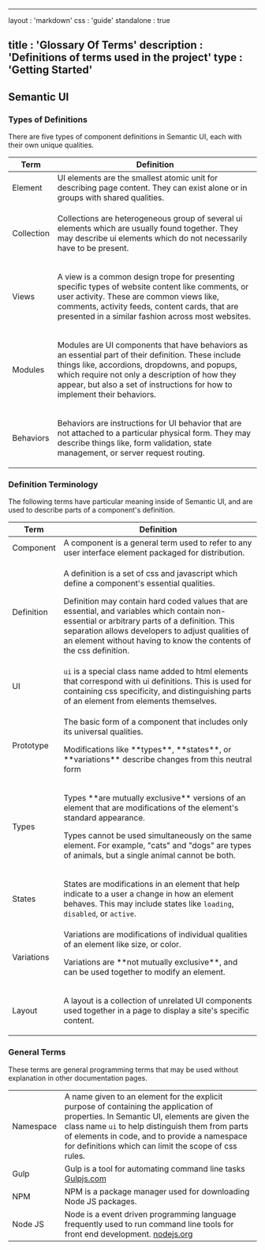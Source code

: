   ---
layout      : 'markdown'
css         : 'guide'
standalone  : true

title       : 'Glossary Of Terms'
description : 'Definitions of terms used in the project'
type        : 'Getting Started'
---

## Semantic UI

### Types of Definitions

There are five types of component definitions in Semantic UI, each with their own unique qualities.

<table class="ui relaxed padded basic definition table">
  <thead>
    <th>Term</th>
    <th>Definition</th>
  </thead>
  <tbody>
    <tr>
      <td>Element</td>
      <td>
        UI elements are the smallest atomic unit for describing page content. They can exist alone or in groups with shared qualities.</td>
    </tr>
    <tr>
      <td>Collection</td>
      <td>
        <p>Collections are heterogeneous group of several ui elements which are usually found together. They may describe ui elements which do not necessarily have to be present.</p>
      </td>
    </tr>
    <tr>
      <td>Views</td>
      <td>
        <p>A view is a common design trope for presenting specific types of website content like comments, or user activity. These are common views like, comments, activity feeds, content cards, that are presented in a similar fashion across most websites.</p>
      </td>
    </tr>
    <tr>
      <td>Modules</td>
      <td>
        <p>Modules are UI components that have behaviors as an essential part of their definition. These include things like, accordions, dropdowns, and popups, which require not only a description of how they appear, but also a set of instructions for how to implement their behaviors. </p>
      </td>
    </tr>
    <tr>
      <td>Behaviors</td>
      <td>
        <p>Behaviors are instructions for UI behavior that are not attached to a particular physical form. They may describe things like, form validation, state management, or server request routing.</p>
      </td>
    </tr>
  </tbody>
</table>

### Definition Terminology

The following terms have particular meaning inside of Semantic UI, and are used to describe parts of a component's definition.

<table class="ui relaxed padded basic definition table">
  <thead>
    <th>Term</th>
    <th>Definition</th>
  </thead>
  <tbody>
    <tr>
      <td class="three wide">Component</td>
      <td>
        A component is a general term used to refer to any user interface element packaged for distribution.
      </td>
    </tr>
    <tr>
      <td>Definition</td>
      <td>
        <p>A definition is a set of css and javascript which define a component's essential qualities.</p>
        <p>Definition may contain hard coded values that are essential, and variables which contain non-essential or arbitrary parts of a definition. This separation allows developers to adjust qualities of an element without having to know the contents of the css definition.</p>
      </td>
    </tr>
    <tr>
      <td>UI</td>
      <td>
        <code>ui</code> is a special class name added to html elements that correspond with ui definitions. This is used for containing css specificity, and distinguishing parts of an element from elements themselves.
      </td>
    </tr>
    <tr>
      <td>Prototype</td>
      <td>
        <p>The basic form of a component that includes only its universal qualities.</p>
        <p>Modifications like **types**, **states**, or **variations** describe changes from this neutral form</p>
      </td>
    </tr>
    <tr>
      <td>Types</td>
      <td>
        <p>Types **are mutually exclusive** versions of an element that are modifications of the element's standard appearance.</p>
        <p>Types cannot be used simultaneously on the same element. For example, "cats" and "dogs" are types of animals, but a single animal cannot be both.</p>
      </td>
    </tr>
    <tr>
      <td>States</td>
      <td>
        <p>States are modifications in an element that help indicate to a user a change in how an element behaves. This may include states like <code>loading</code>, <code>disabled</code>, or <code>active</code>.</p>
      </td>
    </tr>
    <tr>
      <td>Variations</td>
      <td>
        Variations are modifications of individual qualities of an element like size, or color.</p>
        <p>Variations are **not mutually exclusive**, and can be used together to modify an element.</p>
      </td>
    </tr>
    <tr>
      <td>Layout</td>
      <td>
        <p>A layout is a collection of unrelated UI components used together in a page to display a site's specific content.</p>
      </td>
    </tr>
  </tbody>
</table>

### General Terms

These terms are general programming terms that may be used without explanation in other documentation pages.

<table class="ui relaxed padded basic definition table">
  <tr>
    <td>Namespace</td>
    <td>A name given to an element for the explicit purpose of containing the application of properties. In Semantic UI, elements are given the class name <code>ui</code> to help distinguish them from parts of elements in code, and to provide a namespace for definitions which can limit the scope of css rules.</td>
  </tr>
  <tr>
    <td>Gulp</td>
    <td>Gulp is a tool for automating command line tasks <a href="http://www.gulpjs.com" target="_blank">Gulpjs.com</a></td>
  </tr>
  <tr>
    <td>NPM</td>
    <td>NPM is a package manager used for downloading Node JS packages.</td>
  </tr>
  <tr>
    <td>Node JS</td>
    <td>Node is a event driven programming language frequently used to run command line tools for front end development. <a href="http://www.nodejs.com" target="_blank">nodejs.org</a></td>
  </tr>
</table>